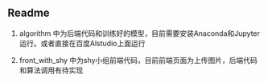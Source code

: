 ## Readme

1. algorithm 中为后端代码和训练好的模型，目前需要安装Anaconda和Jupyter运行。或者直接在百度Alstudio上面运行

2. front_with_shy 中为shy小组前端代码，目前前端页面为上传图片，后端代码和算法调用有待实现

